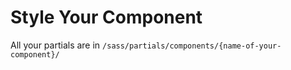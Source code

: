 # Style Your Component

All your partials are in ```/sass/partials/components/{name-of-your-component}/```
